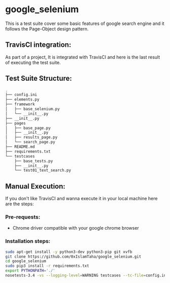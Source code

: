 # google_selenium
This is a test suite cover some basic features of google search engine and it follows the Page-Object design pattern.

## TravisCI integration:
As part of a project, It is integrated with TravisCI and here is the last result of executing the test suite.

## Test Suite Structure:
```bash
.
├── config.ini
├── elements.py
├── framework
│   ├── base_selenium.py
│   └── __init__.py
├── __init__.py
├── pages
│   ├── base_page.py
│   ├── __init__.py
│   ├── results_page.py
│   └── search_page.py
├── README.md
├── requirements.txt
└── testcases
    ├── base_tests.py
    ├── __init__.py
    └── test01_text_search.py
```

## Manual Execution:
If you don't like TravisCI and wanna execute it in your local machine here are the steps:

### Pre-requests:
- Chrome driver compatible with your google chrome browser

### Installation steps:
```bash
sudo apt-get install -y python3-dev python3-pip git xvfb
git clone https://github.com/0xIslamTaha/google_selenium.git
cd google_selenium
sudo pip3 install -r requirements.txt
export PYTHONPATH='./'
nosetests-3.4 -vs --logging-level=WARNING testcases --tc-file=config.ini
```
